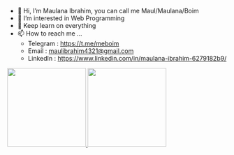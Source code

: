 - 👋 Hi, I’m Maulana Ibrahim, you can call me Maul/Maulana/Boim
- 👀 I’m interested in Web Programming
- 🌱 Keep learn on everything 
- 📫 How to reach me ...
     - Telegram  : https://t.me/meboim
     - Email     : maulibrahim4321@gmail.com
     - LinkedIn  : https://www.linkedin.com/in/maulana-ibrahim-6279182b9/

<p align="left">
<a href="https://github.com/gojalifs">
  <img height="180em" src="https://github-readme-stats-eight-theta.vercel.app/api?username=gojalifs&show_icons=true&theme=algolia&include_all_commits=true&count_private=true"/>
  <img height="180em" src="https://github-readme-stats-eight-theta.vercel.app/api/top-langs/?username=gojalifs&layout=compact&langs_count=8&theme=algolia"/>
</a>
</p>
<!---
maulanaibrahim20/maulanaibrahim20 is a ✨ special ✨ repository because its `README.md` (this file) appears on your GitHub profile.
You can click the Preview link to take a look at your changes.
--->
